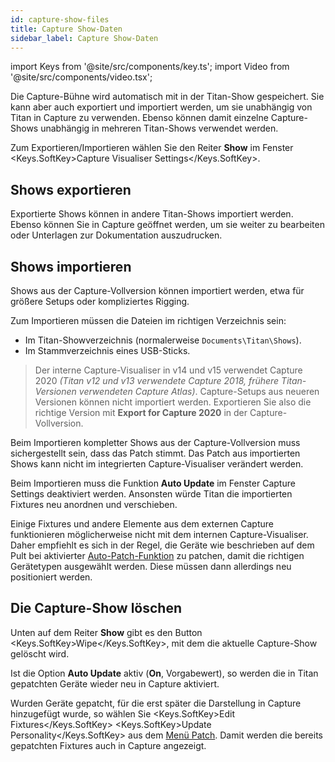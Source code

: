 ```yaml
---
id: capture-show-files
title: Capture Show-Daten
sidebar_label: Capture Show-Daten
---
```


import Keys from '@site/src/components/key.ts';
import Video from '@site/src/components/video.tsx';

Die Capture-Bühne wird automatisch mit in der Titan-Show gespeichert. Sie
kann aber auch exportiert und importiert werden, um sie unabhängig von
Titan in Capture zu verwenden. Ebenso können damit einzelne
Capture-Shows unabhängig in mehreren Titan-Shows verwendet werden.

Zum Exportieren/Importieren wählen Sie den Reiter **Show** im 
Fenster <Keys.SoftKey>Capture Visualiser Settings</Keys.SoftKey>.

## Shows exportieren

Exportierte Shows können in andere Titan-Shows importiert werden. Ebenso
können Sie in Capture geöffnet werden, um sie weiter zu bearbeiten oder
Unterlagen zur Dokumentation auszudrucken.

## Shows importieren

Shows aus der Capture-Vollversion können importiert werden, etwa für
größere Setups oder kompliziertes Rigging.

Zum Importieren müssen die Dateien im richtigen Verzeichnis sein:
- Im Titan-Showverzeichnis (normalerweise `Documents\Titan\Shows`).
- Im Stammverzeichnis eines USB-Sticks.

> Der interne Capture-Visualiser in v14 und v15 verwendet Capture 2020 *(Titan v12 und v13 
  verwendete Capture 2018, frühere Titan-Versionen verwendeten Capture Atlas)*. Capture-Setups 
  aus neueren Versionen können nicht importiert werden. Exportieren Sie also die richtige 
  Version mit **Export for Capture 2020** in der Capture-Vollversion.

Beim Importieren kompletter Shows aus der Capture-Vollversion
muss sichergestellt sein, dass das Patch stimmt. Das Patch aus
importierten Shows kann nicht im integrierten Capture-Visualiser
verändert werden.

Beim Importieren muss die Funktion **Auto Update** im Fenster Capture Settings deaktiviert 
werden. Ansonsten würde Titan die importierten Fixtures neu anordnen und verschieben.

Einige Fixtures und andere Elemente aus dem externen Capture
funktionieren möglicherweise nicht mit dem internen Capture-Visualiser.
Daher empfiehlt es sich in der Regel, die Geräte wie beschrieben auf dem
Pult bei aktivierter [Auto-Patch-Funktion](../patching/patching-new-fixtures-or-dimmers.md#automatisches-patchen-in-capture) 
zu patchen, damit die richtigen Gerätetypen ausgewählt werden. Diese müssen dann allerdings 
neu positioniert werden.

## Die Capture-Show löschen

Unten auf dem Reiter **Show** gibt es den Button <Keys.SoftKey>Wipe</Keys.SoftKey>, mit dem die
aktuelle Capture-Show gelöscht wird.

Ist die Option **Auto Update** aktiv (**On**, Vorgabewert), 
so werden die in Titan gepatchten Geräte wieder neu in Capture aktiviert.

Wurden Geräte gepatcht, für die erst später die Darstellung in Capture 
hinzugefügt wurde, so wählen Sie <Keys.SoftKey>Edit Fixtures</Keys.SoftKey> <Keys.SoftKey>Update
Personality</Keys.SoftKey> aus dem [Menü Patch](../patching/changing-the-patch.md#bereits-gepatchte-personalities-aktualisieren). Damit werden die bereits gepatchten Fixtures auch in Capture angezeigt.
